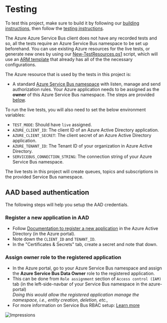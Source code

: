 # Testing

To test this project, make sure to build it by following our [building instructions](https://github.com/Azure/azure-sdk-for-js/blob/master/CONTRIBUTING.md#building), then follow the [testing instructions](https://github.com/Azure/azure-sdk-for-js/blob/master/CONTRIBUTING.md#testing).

The Azure Azure Service Bus client does not have any recorded tests and so, all the tests require an Azure Service Bus namespace to be set up beforehand.  You can use existing Azure resources for the live tests, or generate new ones by using our [New-TestResources.ps1](https://github.com/Azure/azure-sdk-for-js/blob/master/eng/common/TestResources/New-TestResources.ps1) script, which will use an [ARM template](https://github.com/Azure/azure-sdk-for-js/blob/master/sdk/servicebus/test-resources.json) that already has all of the the necessary configurations.

The Azure resource that is used by the tests in this project is:

- A standard [Azure Service Bus namespace](https://docs.microsoft.com/en-us/azure/service-bus-messaging/service-bus-messaging-overview#namespaces) with listen, manage and send authorization rules. Your Azure application needs to be assigned as the **owner** of this Azure Service Bus namespace. The steps are provided [below](#AAD-based-authentication). 

To run the live tests, you will also need to set the below environment variables:

- `TEST_MODE`: Should have `live` assigned.
- `AZURE_CLIENT_ID`: The client ID of an Azure Active Directory application.
- `AZURE_CLIENT_SECRET`: The client secret of an Azure Active Directory application.
- `AZURE_TENANT_ID`: The Tenant ID of your organization in Azure Active Directory.
- `SERVICEBUS_CONNECTION_STRING`: The connection string of your Azure Service Bus namespace.

The live tests in this project will create queues, topics and subscriptions in the provided Service Bus namespace.

## AAD based authentication

The following steps will help you setup the AAD credentials.

### Register a new application in AAD

- Follow [Documentation to register a new application](https://docs.microsoft.com/en-us/azure/active-directory/develop/quickstart-register-app) in the Azure Active Directory (in the Azure portal).
- Note down the `CLIENT_ID` and `TENANT_ID`.
- In the "Certificates & Secrets" tab, create a secret and note that down.

### Assign owner role to the registered application

- In the Azure portal, go to your Azure Service Bus namespace and assign the **Azure Service Bus Data Owner** role to the registered application.
- This can be done from `Role assignment` section of `Access control (IAM)` tab (in the left-side-navbar of your Service Bus namespace in the azure-portal)<br>
  _Doing this would allow the registered application manage the namespace, i.e., entity creation, deletion, etc.,_<br>
- For more information on Service Bus RBAC setup: [Learn more](https://docs.microsoft.com/en-us/azure/service-bus-messaging/service-bus-role-based-access-control)

![Impressions](https://azure-sdk-impressions.azurewebsites.net/api/impressions/azure-sdk-for-js%2Fsdk%2Fservicebus%2Fservice-bus%2Ftest%2FREADME.png)

